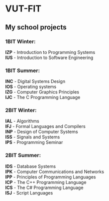 # VUT-FIT
## My school projects

### 1BIT Winter:
**IZP** - Introduction to Programming Systems  
**IUS** - Introduction to Software Engineering

### 1BIT Summer:
**INC** - 	Digital Systems Design  
**IOS** - Operating systems  
**IZG** - Computer Graphics Principles  
**IJC** - 	The C Programming Language

### 2BIT Winter:
**IAL** - Algorithms  
**IFJ** - Formal Languages and Compilers  
**INP** - Design of Computer Systems  
**ISS** - Signals and Systems  
**IPS** - Programming Seminar

### 2BIT Summer:
**IDS** - Database Systems  
**IPK** - Computer Communications and Networks  
**IPP** - Principles of Programming Languages  
**ICP** - The C++ Programming Language  
**ICS** - The C# Programming Language  
**ISJ** - Script Languages  
